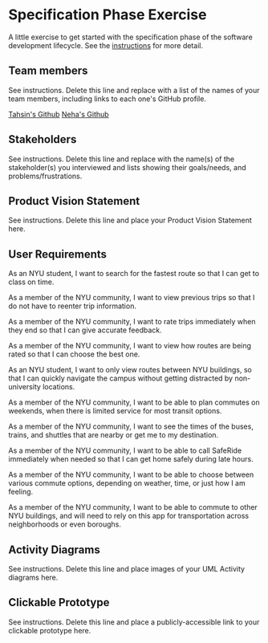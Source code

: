 # Specification Phase Exercise

A little exercise to get started with the specification phase of the software development lifecycle. See the [instructions](instructions.md) for more detail.

## Team members

See instructions. Delete this line and replace with a list of the names of your team members, including links to each one's GitHub profile.

[Tahsin's Github](https://github.com/tahsintawhid)
[Neha's Github](https://github.com/nehamagesh)

## Stakeholders

See instructions. Delete this line and replace with the name(s) of the stakeholder(s) you interviewed and lists showing their goals/needs, and problems/frustrations.

## Product Vision Statement

See instructions. Delete this line and place your Product Vision Statement here.

## User Requirements

As an NYU student, I want to search for the fastest route so that I can get to class on time.

As a member of the NYU community, I want to view previous trips so that I do not have to reenter trip information.
 
As a member of the NYU community, I want to rate trips immediately when they end so that I can give accurate feedback.
 
As a member of the NYU community, I want to view how routes are being rated so that I can choose the best one.
 
As an NYU student, I want to only view routes between NYU buildings, so that I can quickly navigate the campus without getting distracted by non-university locations.

As a member of the NYU community, I want to be able to plan commutes on weekends, when there is limited service for most transit options. 

As a member of the NYU community, I want to see the times of the buses, trains, and shuttles that are nearby or get me to my destination.

As a member of the NYU community, I want to be able to call SafeRide immediately when needed so that I can get home safely during late hours.

As a member of the NYU community, I want to be able to choose between various commute options, depending on weather, time, or just how I am feeling.

As a member of the NYU community, I want to be able to commute to other NYU buildings, and will need to rely on this app for transportation across neighborhoods or even boroughs. 

## Activity Diagrams

See instructions. Delete this line and place images of your UML Activity diagrams here.

## Clickable Prototype

See instructions. Delete this line and place a publicly-accessible link to your clickable prototype here.
